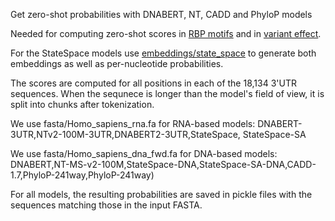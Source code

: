 Get zero-shot probabilities with DNABERT, NT, CADD and PhyloP models

Needed for computing zero-shot scores in [RBP motifs](../rbp_motifs) and in [variant effect](../variant_effect).

For the StateSpace models use [embeddings/state_space](../embeddings/state_space) to generate both embeddings as well as per-nucleotide probabilities.

The scores are computed for all positions in each of the 18,134 3'UTR sequences.
When the sequnece is longer than the model's field of view, it is split into chunks after tokenization.

We use fasta/Homo_sapiens_rna.fa for RNA-based models: DNABERT-3UTR,NTv2-100M-3UTR,DNABERT2-3UTR,StateSpace, StateSpace-SA

We use fasta/Homo_sapiens_dna_fwd.fa for DNA-based models: 
DNABERT,NT-MS-v2-100M,StateSpace-DNA,StateSpace-SA-DNA,CADD-1.7,PhyloP-241way,PhyloP-241way)

For all models, the resulting probabilities are saved in pickle files with the sequences matching those in the input FASTA. 
